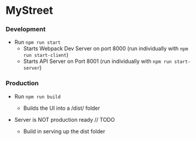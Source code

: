 # MyStreet

### Development
* Run `npm run start`
    + Starts Webpack Dev Server on port 8000 (run individually with `npm run start-client`)
    + Starts API Server on Port 8001 (run individually with `npm run start-server`)


### Production
* Run `npm run build`
    + Builds the UI into a /dist/ folder

* Server is NOT production ready // TODO
    + Build in serving up the dist folder
